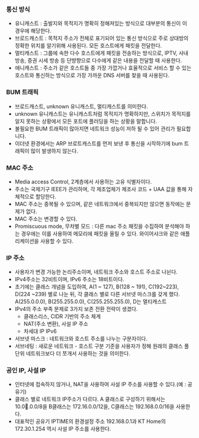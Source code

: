 ### 통신 방식
* 유니캐스트 : 출발지와 목적지가 명확히 정해져있는 방식으로 대부분의 통신이 이 경우에 해당한다.
* 브로드캐스트 : 목적지 주소가 전체로 표기되어 있는 통신 방식으로 주로 상대방의 정확한 위치를 알기위해 사용된다. 모든 호스트에게 패킷을 전달한다.
* 멀티캐스트 : 그룹에 속한 다수 호스트에게 패킷을 전송하는 방식으로, IPTV, 사내 방송, 증권 시세 방송 등 단뱡향으로 다수에게 같은 내용을 전달할 때 사용한다.
* 애니캐스트 : 주소가 같은 호스트들 중 가장 가깝거나 효율적으로 서비스 할 수 있는 호스트와 통신하는 방식으로 가장 가까운 DNS 서버를 찾을 때 사용된다.

### BUM 트래픽
* 브로드캐스트, unknown 유니캐스트, 멀티캐스트를 의미한다.
* unknown 유니캐스트는 유니캐스트처럼 목적지가 명확하지만, 스위치가 목적지를 알지 못하는 상황에서 모든 포트에 플러딩을 하는 상황을 말합니다.
* 불필요한 BUM 트래픽이 많아지면 네트워크 성능이 저하 될 수 있어 관리가 필요합니다.
* 이더넷 환경에서는 ARP 브로트캐스트를 먼저 보낸 후 통신을 시작하기에 bum 트래픽이 많이 발생하지 않는다.

### MAC 주소
* Media access Control, 2계층에서 사용하는 고유 식별자이다.
* 주소는 국제기구 IEEE가 관리하며, 각 제조업체가 제조사 코드 + UAA 값을 통해 자체적으로 할당한다.
* MAC 주소는 중복될 수 있으며, 같은 네트워크에서 중복되지만 않으면 동작에는 문제가 없다.
* MAC 주소는 변경할 수 있다.
* Promiscuous mode, 무차별 모드 : 다른 mac 주소 패킷을 수집하여 분석해야 하는 경우에는 이를 사용하여 메모리에 패킷을 올릴 수 있다. 와이어샤크와 같은 애플리케이션을 사용할 수 있다.

### IP 주소
* 사용자가 변경 가능한 논리주소이며, 네트워크 주소와 호스트 주소로 나뉜다.
* IPv4주소는 32비트이며, IPv6 주소는 18비트이다.
* 초기에는 클래스 개념을 도입하여, A(1 ~ 127), B(128 ~ 191), C(192~223), D(224 ~239) 별로 나눈 뒤, 각 클래스 별로 다른 서브넷 마스크를 갖게 했다. A(255.0.0.0), B(255.255.0.0), C(255.255.255.0), D는 멀티캐스트
* IPv4의 주소 부족 문제로 3가지 보존 전환 전략이 생겼다.
    * 클래스리스, CIDR 기반의 주소 체계
    * NAT(주소 변환), 사설 IP 주소
    * 차세대 IP IPv6
* 서브넷 마스크 : 네트워크와 호스트 주소를 나누는 구분자이다.
* 서브네팅 : 새로운 네트워크 - 호스트 구분 기준을 사용자가 정해 원래의 클래스 풀 단위 네트워크보다 더 쪼개서 사용하는 것을 의미한다.

### 공인 IP, 사설 IP
* 인터넷에 접속하지 않거나, NAT을 사용하여 사설 IP 주소를 사용할 수 있다.(예 : 공유기)
* 클래스 별로 네트워크 IP주소가 다르다. A 클래스로 구성하기 위해서는 10.0.0.0/8을 B클래스는 172.16.0.0/12을, C클래스는 192.168.0.0/16을 사용한다.
* 대표적인 공유기 IPTIME의 환경설정 주소 192.168.0.1과 KT Home의 172.30.1.254 역시 사설 IP 주소를 사용한다.

